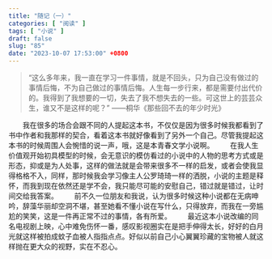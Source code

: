 ```yaml
---
title: "随记（一）"
categories: [ "阅读" ]
tags: [ "小说" ]
draft: false
slug: "85"
date: "2023-10-07 17:53:00" +0800
---
```


> “这么多年来，我一直在学习一件事情，就是不回头，只为自己没有做过的事情后悔，不为自己做过的事情后悔。人生每一步行来，都是需要付出代价的。我得到了我想要的一切，失去了我不想失去的一些。可这世上的芸芸众生，谁又不是这样的呢？”
> ——桐华《那些回不去的年少时光》

&emsp;&emsp;我在很多的场合会跟不同的人提起这本书，不仅仅是因为很多时候我都看到了书中作者和我那样的契合，看着这本书就好像看到了另外一个自己。尽管我提起这本书的时候周围人会惋惜的说一声，哦，这是本青春文学小说啊。
&emsp;&emsp;在我人生价值观开始初具模型的时候，会无意识的模仿看过的小说中的人物的思考方式或是形态，抑或是为人处事，这样的做法就是会带来很多不一样的启发，或者会使我显得格格不入，同样，那时候我会学习像主人公罗琦琦一样的洒脱，小说的主题是释怀，而我到现在依然还是学不会，我只能尽可能的安慰自己，错过就是错过，让时间交给我答案。
&emsp;&emsp;前不久一位朋友和我说，认为很多时候这种小说都在无病呻吟，辞藻华丽却空洞不堪，甚至她看不懂小说在写什么，只得放弃，而我在一旁尴尬的笑笑，这是一件再正常不过的事情，各有所爱。
&emsp;&emsp;最近这本小说改编的同名电视剧上映，心中难免伤怀一番，感叹影视圈实在是把手伸得太长，好好的白月光就这样被拍成蚊子血被人指指点点。好似以前自己小心翼翼珍藏的宝物被人就这样抛在更大众的视野，实在不忍心。